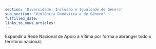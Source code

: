 ```yaml
---
section: 'Diversidade, Inclusão e Igualdade de Género'
sub_section: "Violência Doméstica e de Género"
fulfilled_date:
links_to_news_articles:
---
```


Expandir a Rede Nacional de Apoio à Vítima por forma a abranger todo o território nacional;